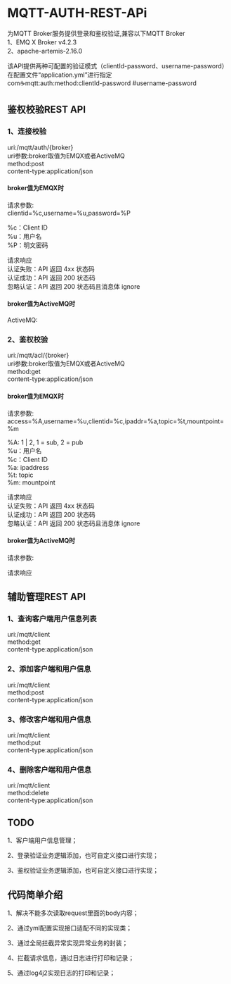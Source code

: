 # MQTT-AUTH-REST-APi
为MQTT Broker服务提供登录和鉴权验证,兼容以下MQTT Broker<br>
1、EMQ X Broker v4.2.3<br>
2、apache-artemis-2.16.0<br>

该API提供两种可配置的验证模式（clientId-password、username-password）<br>
在配置文件“application.yml”进行指定<br>
com:coffee:mqtt:auth:method:clientId-password #username-password<br>

## 鉴权校验REST API
### 1、连接校验
uri:/mqtt/auth/{broker}<br>
uri参数:broker取值为EMQX或者ActiveMQ<br>
method:post<br>
content-type:application/json<br>

#### broker值为EMQX时
请求参数:<br>
clientid=%c,username=%u,password=%P<br>

%c：Client ID<br>
%u：用户名<br>
%P：明文密码<br>

请求响应<br>
认证失败：API 返回 4xx 状态码<br>
认证成功：API 返回 200 状态码<br>
忽略认证：API 返回 200 状态码且消息体 ignore<br>

#### broker值为ActiveMQ时
ActiveMQ:<br>

### 2、鉴权校验
uri:/mqtt/acl/{broker}<br>
uri参数:broker取值为EMQX或者ActiveMQ<br>
method:get<br>
content-type:application/json<br>

#### broker值为EMQX时
请求参数:<br>
access=%A,username=%u,clientid=%c,ipaddr=%a,topic=%t,mountpoint=%m

%A: 1 | 2, 1 = sub, 2 = pub<br>
%u：用户名<br>
%c：Client ID<br>
%a: ipaddress<br>
%t: topic<br>
%m: mountpoint<br>

请求响应<br>
认证失败：API 返回 4xx 状态码<br>
认证成功：API 返回 200 状态码<br>
忽略认证：API 返回 200 状态码且消息体 ignore<br>

#### broker值为ActiveMQ时
请求参数:<br>

请求响应<br>

## 辅助管理REST API
### 1、查询客户端用户信息列表
uri:/mqtt/client<br>
method:get<br>
content-type:application/json<br>

### 2、添加客户端和用户信息
uri:/mqtt/client<br>
method:post<br>
content-type:application/json<br>

### 3、修改客户端和用户信息
uri:/mqtt/client<br>
method:put<br>
content-type:application/json<br>

### 4、删除客户端和用户信息
uri:/mqtt/client<br>
method:delete<br>
content-type:application/json<br>

## TODO
1、客户端用户信息管理；

2、登录验证业务逻辑添加，也可自定义接口进行实现；

3、鉴权验证业务逻辑添加，也可自定义接口进行实现；

## 代码简单介绍
1、解决不能多次读取request里面的body内容；

2、通过yml配置实现接口适配不同的实现类；

3、通过全局拦截异常实现异常业务的封装；

4、拦截请求信息，通过日志进行打印和记录；

5、通过log4j2实现日志的打印和记录；




